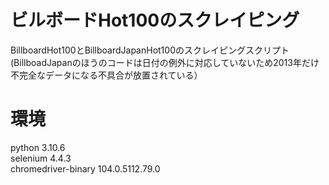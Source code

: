 # ビルボードHot100のスクレイピング
BillboardHot100とBillboardJapanHot100のスクレイピングスクリプト  
(BillboadJapanのほうのコードは日付の例外に対応していないため2013年だけ不完全なデータになる不具合が放置されている）

# 環境
python 3.10.6  
selenium 4.4.3  
chromedriver-binary 104.0.5112.79.0
